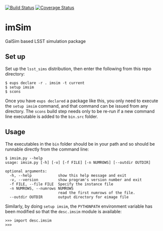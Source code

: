 [![Build Status](https://travis-ci.org/DarkEnergyScienceCollaboration/imSim.svg?branch=issue%2F21%2Fcomputing_infrastructure)](https://travis-ci.org/DarkEnergyScienceCollaboration/imSim)
[![Coverage Status](https://coveralls.io/repos/github/DarkEnergyScienceCollaboration/imSim/badge.svg?branch=master)](https://coveralls.io/github/DarkEnergyScienceCollaboration/imSim?branch=master)

# imSim
GalSim based LSST simulation package

## Set up
Set up the `lsst_sims` distribution, then enter the following from
this repo directory:
```
$ eups declare -r . imsim -t current
$ setup imsim
$ scons
```
Once you have `eups declared` a package like this, you only need to
execute the `setup imsim` command, and that command can be issued from
any directory.  The `scons` build step needs only to be re-run if a
new command line executable is added to the `bin.src` folder.

## Usage
The executables in the `bin` folder should be in your path and so
should be runnable directly from the command line:
```
$ imsim.py --help
usage: imsim.py [-h] [-v] [-f FILE] [-n NUMROWS] [--outdir OUTDIR]

optional arguments:
  -h, --help            show this help message and exit
  -v, --version         show program's version number and exit
  -f FILE, --file FILE  Specify the instance file
  -n NUMROWS, --numrows NUMROWS
                        read the first numrows of the file.
  --outdir OUTDIR       output directory for eimage file
```

Similarly, by doing `setup imsim`, the `PYTHONPATH` environment
variable has been modified so that the `desc.imsim` module is available:
```
>>> import desc.imsim
>>>
```
